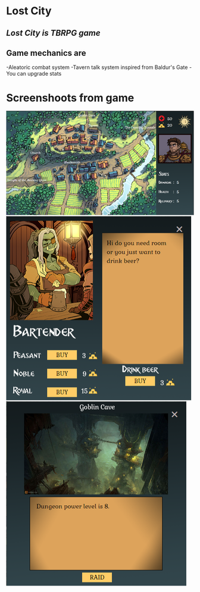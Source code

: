 # Lost City
## _Lost City is TBRPG game_





## Game mechanics are


-Aleatoric combat system
-Tavern talk system inspired from Baldur's Gate
-You can upgrade stats

# Screenshoots from game
![](img/mainSS.png)
![](img/tavernSS.png)
![](img/goblinSS.png)
